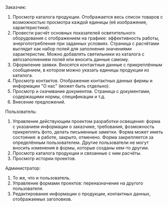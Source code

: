 Заказчик:
1. Просмотр каталога продукции. Отображается весь список товаров с возможностью просмотра каждой единицы (её изображение, характеристики).
2. Провести расчёт основных показателей осветительного оборудования с отображением на графике: эффективность работы, энергопотребление при
	заданных условиях. Страница с расчётами выглядит как набор полей для заполнения значениями характеристик. Можно добавлять светильники
	из каталога с автозаполнением полей или вносить данные самому.
3. Оформление заявки. Вносятся контактные данные с прикреплённым сообщением, в котором можно указать единицы продукции из каталога.
4. Просмотр контактов. Отображение контактных данных фирмы и информации "О нас" (может быть отдельно).
5. Просмотр и скачивание документов. Страница с документами, содержащими нормы, спецификации и т.д.
6. Внесение предложений.

Пользователь:
1. Управление действующим проектом разработки освещения: форма с указанием информации о заказчике, требования, фозможность прикреплять фото,
	делать письменные заметки. Форма может иметь состояния: в работе, закрыто, отменено. Форма закрепляется за определённым пользователем.
	Другие пользователи не могут вносить изменения в формы, которые созданы кем-то другим.
2. Просмотр каталога продукции и связанные с ним расчёты.
3. Просмотр истории проектов.

Администратор:
1. То же, что и пользователь.
2. Управление формами проектов: переназначение на другого пользователя.
3. Редактирование информации о продукции, контактных данных, отображаемых заголовков.
	

